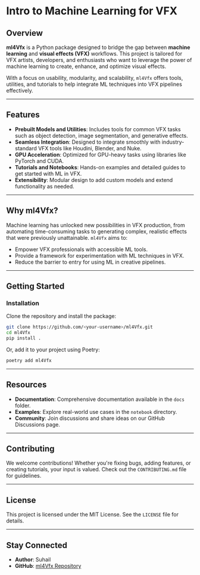
# Intro to Machine Learning for VFX

## Overview

**ml4Vfx** is a Python package designed to bridge the gap between **machine learning** and **visual effects (VFX)** workflows. 
This project is tailored for VFX artists, developers, and enthusiasts who want to leverage the power of machine learning to create, 
enhance, and optimize visual effects.

With a focus on usability, modularity, and scalability, `ml4Vfx` offers tools, utilities, and tutorials to help integrate ML 
techniques into VFX pipelines effectively.

---

## Features

- **Prebuilt Models and Utilities**: Includes tools for common VFX tasks such as object detection, image segmentation, and generative effects.
- **Seamless Integration**: Designed to integrate smoothly with industry-standard VFX tools like Houdini, Blender, and Nuke.
- **GPU Acceleration**: Optimized for GPU-heavy tasks using libraries like PyTorch and CUDA.
- **Tutorials and Notebooks**: Hands-on examples and detailed guides to get started with ML in VFX.
- **Extensibility**: Modular design to add custom models and extend functionality as needed.

---

## Why ml4Vfx?

Machine learning has unlocked new possibilities in VFX production, from automating time-consuming tasks to generating complex, 
realistic effects that were previously unattainable. `ml4Vfx` aims to:

- Empower VFX professionals with accessible ML tools.
- Provide a framework for experimentation with ML techniques in VFX.
- Reduce the barrier to entry for using ML in creative pipelines.

---

## Getting Started

### Installation

Clone the repository and install the package:

```bash
git clone https://github.com/<your-username>/ml4Vfx.git
cd ml4Vfx
pip install .
```

Or, add it to your project using Poetry:

```bash
poetry add ml4Vfx
```

---

## Resources

- **Documentation**: Comprehensive documentation available in the `docs` folder.
- **Examples**: Explore real-world use cases in the `notebook` directory.
- **Community**: Join discussions and share ideas on our GitHub Discussions page.

---

## Contributing

We welcome contributions! Whether you're fixing bugs, adding features, or creating tutorials, your input is valued. 
Check out the `CONTRIBUTING.md` file for guidelines.

---

## License

This project is licensed under the MIT License. See the `LICENSE` file for details.

---

## Stay Connected

- **Author**: Suhail
- **GitHub**: [ml4Vfx Repository](https://github.com/<your-username>/ml4Vfx)
